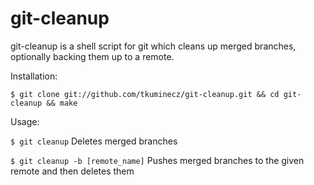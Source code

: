 git-cleanup
===========

git-cleanup is a shell script for git which cleans up merged branches, optionally backing them up to a remote.

Installation:

`$ git clone git://github.com/tkuminecz/git-cleanup.git && cd git-cleanup && make`

Usage:

`$ git cleanup` Deletes merged branches

`$ git cleanup -b [remote_name]` Pushes merged branches to the given remote and then deletes them
